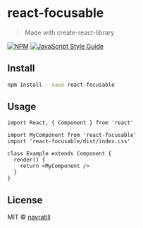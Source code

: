 # react-focusable

> Made with create-react-library

[![NPM](https://img.shields.io/npm/v/react-focusable.svg)](https://www.npmjs.com/package/react-focusable) [![JavaScript Style Guide](https://img.shields.io/badge/code_style-standard-brightgreen.svg)](https://standardjs.com)

## Install

```bash
npm install --save react-focusable
```

## Usage

```tsx
import React, { Component } from 'react'

import MyComponent from 'react-focusable'
import 'react-focusable/dist/index.css'

class Example extends Component {
  render() {
    return <MyComponent />
  }
}
```

## License

MIT © [navratill](https://github.com/navratill)
